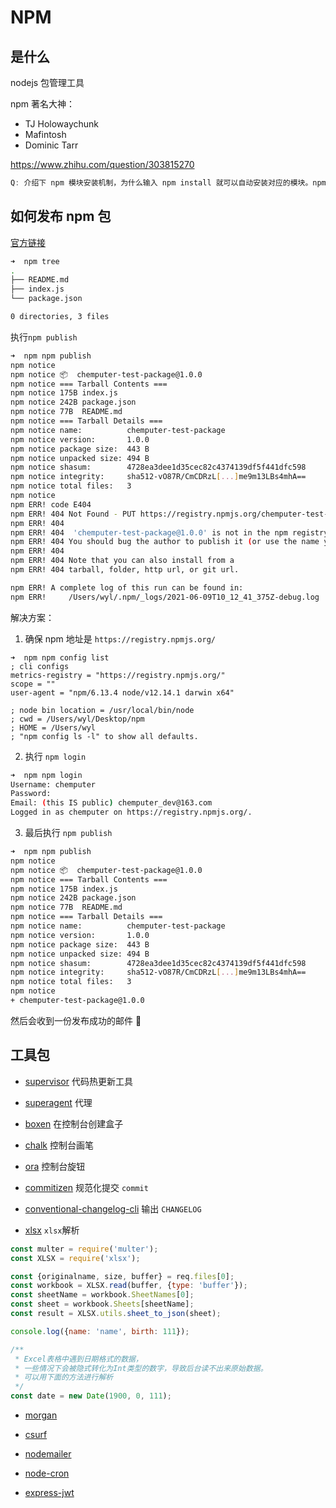 # NPM

## 是什么

nodejs 包管理工具

npm 著名大神：

- TJ Holowaychunk
- Mafintosh
- Dominic Tarr

https://www.zhihu.com/question/303815270


``` js
Q: 介绍下 npm 模块安装机制，为什么输入 npm install 就可以自动安装对应的模块。npm 模块安装机制
```

## 如何发布 npm 包

[官方链接](https://docs.npmjs.com/packages-and-modules/contributing-packages-to-the-registry)

```bash
➜  npm tree
.
├── README.md
├── index.js
└── package.json

0 directories, 3 files
```

执行`npm publish`

```bash
➜  npm npm publish
npm notice
npm notice 📦  chemputer-test-package@1.0.0
npm notice === Tarball Contents ===
npm notice 175B index.js
npm notice 242B package.json
npm notice 77B  README.md
npm notice === Tarball Details ===
npm notice name:          chemputer-test-package
npm notice version:       1.0.0
npm notice package size:  443 B
npm notice unpacked size: 494 B
npm notice shasum:        4728ea3dee1d35cec82c4374139df5f441dfc598
npm notice integrity:     sha512-vO87R/CmCDRzL[...]me9m13LBs4mhA==
npm notice total files:   3
npm notice
npm ERR! code E404
npm ERR! 404 Not Found - PUT https://registry.npmjs.org/chemputer-test-package - Not found
npm ERR! 404
npm ERR! 404  'chemputer-test-package@1.0.0' is not in the npm registry.
npm ERR! 404 You should bug the author to publish it (or use the name yourself!)
npm ERR! 404
npm ERR! 404 Note that you can also install from a
npm ERR! 404 tarball, folder, http url, or git url.

npm ERR! A complete log of this run can be found in:
npm ERR!     /Users/wyl/.npm/_logs/2021-06-09T10_12_41_375Z-debug.log
```

解决方案：

1. 确保 npm 地址是 `https://registry.npmjs.org/`

```
➜  npm npm config list
; cli configs
metrics-registry = "https://registry.npmjs.org/"
scope = ""
user-agent = "npm/6.13.4 node/v12.14.1 darwin x64"

; node bin location = /usr/local/bin/node
; cwd = /Users/wyl/Desktop/npm
; HOME = /Users/wyl
; "npm config ls -l" to show all defaults.
```

2. 执行 `npm login`

```bash
➜  npm npm login
Username: chemputer
Password:
Email: (this IS public) chemputer_dev@163.com
Logged in as chemputer on https://registry.npmjs.org/.
```

3. 最后执行 `npm publish`

```bash
➜  npm npm publish
npm notice
npm notice 📦  chemputer-test-package@1.0.0
npm notice === Tarball Contents ===
npm notice 175B index.js
npm notice 242B package.json
npm notice 77B  README.md
npm notice === Tarball Details ===
npm notice name:          chemputer-test-package
npm notice version:       1.0.0
npm notice package size:  443 B
npm notice unpacked size: 494 B
npm notice shasum:        4728ea3dee1d35cec82c4374139df5f441dfc598
npm notice integrity:     sha512-vO87R/CmCDRzL[...]me9m13LBs4mhA==
npm notice total files:   3
npm notice
+ chemputer-test-package@1.0.0
```

然后会收到一份发布成功的邮件 📧





## 工具包

- [supervisor](https://www.npmjs.com/package/supervisor) 代码热更新工具

- [superagent](https://www.npmjs.com/package/superagent) 代理

- [boxen](https://www.npmjs.com/package/boxen) 在控制台创建盒子

- [chalk](https://www.npmjs.com/package/chalk) 控制台画笔

- [ora](https://www.npmjs.com/package/ora) 控制台旋钮

- [commitizen](https://www.npmjs.com/package/commitizen) 规范化提交 `commit`

- [conventional-changelog-cli](https://www.npmjs.com/package/conventional-changelog-cli) 输出 `CHANGELOG`

- [xlsx](https://www.npmjs.com/package/xlsx) `xlsx`解析

```js
const multer = require('multer');
const XLSX = require('xlsx');

const {originalname, size, buffer} = req.files[0];
const workbook = XLSX.read(buffer, {type: 'buffer'});
const sheetName = workbook.SheetNames[0];
const sheet = workbook.Sheets[sheetName];
const result = XLSX.utils.sheet_to_json(sheet);

console.log({name: 'name', birth: 111});

/**
 * Excel表格中遇到日期格式的数据，
 * 一些情况下会被隐式转化为Int类型的数字，导致后台读不出来原始数据。
 * 可以用下面的方法进行解析
 */
const date = new Date(1900, 0, 111);
```

- [morgan](https://www.npmjs.com/package/morgan)

- [csurf](https://www.npmjs.com/package/csurf)

- [nodemailer](https://www.npmjs.com/package/nodemailer)

- [node-cron](https://www.npmjs.com/package/node-cron)

- [express-jwt](https://www.npmjs.com/package/express-jwt)